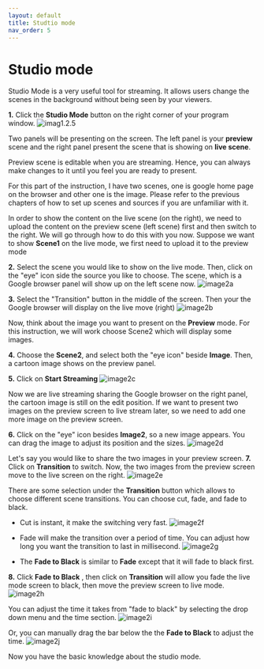 ```yaml
---
layout: default
title: Studtio mode
nav_order: 5
---
```


# Studio mode #

Studio Mode is a very useful tool for streaming. It allows users change the scenes in the background without being seen by your viewers.

**1.** Click the **Studio Mode** button on the right corner of your program window. 
![_imag1.2.5_](https://github.com/kailinwei/using-OBS/blob/gh-pages/assets/images/task1.2.5.png?raw=true "Click Studio Mode") 

Two panels will be presenting on the screen. The left panel is your **preview** scene and the right panel present the scene that is showing on **live scene**.

 Preview scene is editable when you are streaming. Hence, you can always make changes to it until you feel you are ready to present. 

 For this part of the instruction, I have two scenes, one is google home page on the browser and other one is the image. Please refer to the previous chapters of how to set up scenes and sources if you are unfamiliar with it. 

 In order to show the content on the live scene (on the right), we need to upload the content on the preview scene (left scene) first and then switch to the right. We will go through how to do this with you now. Suppose we want to show **Scene1** on the live mode, we first need to upload it to the preview mode

**2.** Select the scene you would like to show on the live mode. Then, click on  the "eye" icon side the source you like to choose. The scene, which is a Google browser panel will show up on the left scene now.
![_image2a_](https://github.com/kailinwei/using-OBS/blob/gh-pages/assets/images/task2a.png?raw=true "Two screens apears") 

**3.** Select the "Transition" button in the middle of the screen. Then your the Google browser will display on the live move (right)
 ![ _image2b_](https://github.com/kailinwei/using-OBS/blob/gh-pages/assets/images/task2b.png?raw=true "Select transition") 

Now, think about the image you want to present on the **Preview** mode. For this instruction, we will work choose Scene2 which will display some images.

**4.** Choose the **Scene2**, and select both the "eye icon" beside **Image**. Then, a cartoon image shows on the preview panel.

**5.** Click on **Start Streaming**
![_image2c_](https://github.com/kailinwei/using-OBS/blob/gh-pages/assets/images/task2c.png?raw=true "Studio Mode") 

 Now we are live streaming sharing the Google browser on the right panel, the cartoon image is still on the edit position.
 If we want to present two images on the preview screen to live stream later,  so we need to add one more image on the preview screen.

**6.** Click on the "eye" icon besides **Image2**, so a new image appears. You can drag the image to adjust its position and the sizes.
 ![_image2d_](https://github.com/kailinwei/using-OBS/blob/gh-pages/assets/images/task2d.png?raw=true "Studio Mode") 

Let's say you would like to share the two images in your preview screen.
**7.** Click on **Transition** to switch. Now, the two images from the preview screen move to the live screen on the right.
 ![_image2e_](https://github.com/kailinwei/using-OBS/blob/gh-pages/assets/images/task2e.png?raw=true "Studio Mode") 

There are some selection under the **Transition** button which allows to choose different scene transitions. You can choose cut, fade, and fade to black.

* Cut is instant, it make the switching very fast.
![_image2f_](https://github.com/kailinwei/using-OBS/blob/gh-pages/assets/images/task2f.png?raw=true "After Transition") 
* Fade will make the transition over a period of time. You can adjust how long you want the transition to last in millisecond.
![_image2g_](https://github.com/kailinwei/using-OBS/blob/gh-pages/assets/images/task2g.png?raw=true "Fade selections") 

* The **Fade to Black** is similar to **Fade** except that it will fade to black first.

**8.** Click **Fade to Black** , then click on **Transition** will allow you fade the live mode screen to black, then move the preview screen to live mode.
![_image2h_](https://github.com/kailinwei/using-OBS/blob/gh-pages/assets/images/task2h.png?raw=true "Fade selections") 

You can adjust the time it takes from "fade to black" by selecting the drop down menu and the time section.
![_image2i_](https://github.com/kailinwei/using-OBS/blob/gh-pages/assets/images/task2i.png?raw=true "Fade to black")

Or, you can manually drag the bar below the the **Fade to Black** to adjust the time.
![_image2j_](https://github.com/kailinwei/using-OBS/blob/gh-pages/assets/images/task2j.png?raw=true "Drag the bar")

Now you have the basic knowledge about the studio mode.

